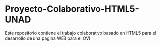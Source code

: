 # Proyecto-Colaborativo-HTML5-UNAD
Este repositorio contiene el trabajo colaborativo basado en HTML5 para el desarrollo de una pagina WEB para el OVI
